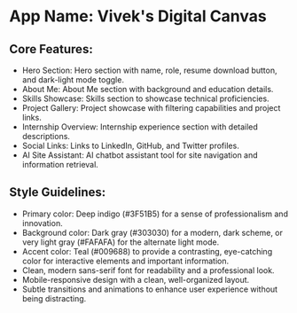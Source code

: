 # **App Name**: Vivek's Digital Canvas

## Core Features:

- Hero Section: Hero section with name, role, resume download button, and dark-light mode toggle.
- About Me: About Me section with background and education details.
- Skills Showcase: Skills section to showcase technical proficiencies.
- Project Gallery: Project showcase with filtering capabilities and project links.
- Internship Overview: Internship experience section with detailed descriptions.
- Social Links: Links to LinkedIn, GitHub, and Twitter profiles.
- AI Site Assistant: AI chatbot assistant tool for site navigation and information retrieval.

## Style Guidelines:

- Primary color: Deep indigo (#3F51B5) for a sense of professionalism and innovation.
- Background color: Dark gray (#303030) for a modern, dark scheme, or very light gray (#FAFAFA) for the alternate light mode.
- Accent color: Teal (#009688) to provide a contrasting, eye-catching color for interactive elements and important information.
- Clean, modern sans-serif font for readability and a professional look.
- Mobile-responsive design with a clean, well-organized layout.
- Subtle transitions and animations to enhance user experience without being distracting.